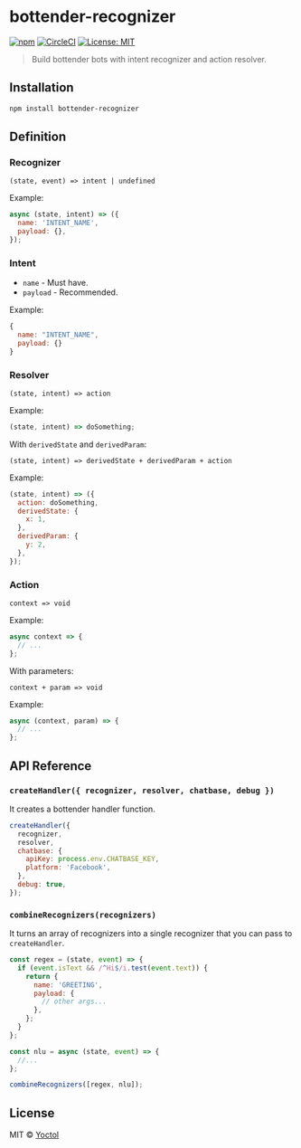 # bottender-recognizer

[![npm](https://img.shields.io/npm/v/bottender-recognizer.svg?style=flat-square)](https://www.npmjs.com/package/bottender-recognizer)
[![CircleCI](https://circleci.com/gh/Yoctol/bottender-recognizer.svg?style=shield)](https://circleci.com/gh/Yoctol/bottender-recognizer)
[![License: MIT](https://img.shields.io/badge/License-MIT-yellow.svg)](https://opensource.org/licenses/MIT)

> Build bottender bots with intent recognizer and action resolver.

## Installation

```sh
npm install bottender-recognizer
```

## Definition

### Recognizer

```
(state, event) => intent | undefined
```

Example:

```js
async (state, intent) => ({
  name: 'INTENT_NAME',
  payload: {},
});
```

### Intent

* `name` - Must have.
* `payload` - Recommended.

Example:

```js
{
  name: "INTENT_NAME",
  payload: {}
}
```

### Resolver

```
(state, intent) => action
```

Example:

```js
(state, intent) => doSomething;
```

With `derivedState` and `derivedParam`:

```
(state, intent) => derivedState + derivedParam + action
```

Example:

```js
(state, intent) => ({
  action: doSomething,
  derivedState: {
    x: 1,
  },
  derivedParam: {
    y: 2,
  },
});
```

### Action

```
context => void
```

Example:

```js
async context => {
  // ...
};
```

With parameters:

```
context + param => void
```

Example:

```js
async (context, param) => {
  // ...
};
```

## API Reference

### `createHandler({ recognizer, resolver, chatbase, debug })`

It creates a bottender handler function.

```js
createHandler({
  recognizer,
  resolver,
  chatbase: {
    apiKey: process.env.CHATBASE_KEY,
    platform: 'Facebook',
  },
  debug: true,
});
```

### `combineRecognizers(recognizers)`

It turns an array of recognizers into a single recognizer that you can pass to `createHandler`.

```js
const regex = (state, event) => {
  if (event.isText && /^Hi$/i.test(event.text)) {
    return {
      name: 'GREETING',
      payload: {
        // other args...
      },
    };
  }
};

const nlu = async (state, event) => {
  //...
};

combineRecognizers([regex, nlu]);
```

## License

MIT © [Yoctol](https://github.com/Yoctol/bottender-recognizer)
